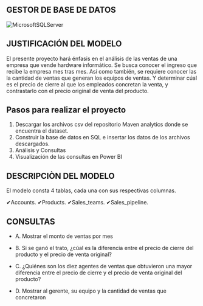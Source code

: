 ## GESTOR DE BASE DE DATOS
![MicrosoftSQLServer](https://img.shields.io/badge/Microsoft%20SQL%20Server-CC2927?style=for-the-badge&logo=microsoft%20sql%20server&logoColor=white)


## JUSTIFICACIÓN DEL MODELO
El presente proyecto hará énfasis en el análisis de las ventas de una empresa que vende hardware informático. Se busca conocer el ingreso que recibe la 
empresa mes tras mes. Así como también, se requiere conocer las la cantidad de ventas que generan los equipos de ventas. Y determinar cúal es el precio de cierre 
al que los empleados concretan la venta, y contrastarlo con el precio original de venta del producto.

## Pasos para realizar el proyecto 
  1. Descargar los archivos csv del repositorio Maven analytics donde se encuentra el dataset. 
  2. Construir la base de datos en SQL e insertar los datos de los archivos descargados.
  3. Análisis y Consultas
  4. Visualización de las consultas en Power BI

## DESCRIPCIÒN DEL MODELO 

El modelo consta 4 tablas, cada una con sus respectivas columnas.

   ✔Accounts.
   ✔Products.
   ✔Sales_teams.
   ✔Sales_pipeline.

    
## CONSULTAS

* A. Mostrar el monto de ventas por mes
  
* B. Si se ganó el trato, ¿cúal es la diferencia entre el precio de cierre del producto y el precio de venta original?

* C. ¿Quiénes son los diez agentes de ventas que obtuvieron una mayor diferencia entre el precio de cierre y el precio de venta original del producto?

* D. Mostrar al gerente, su equipo y la cantidad de ventas que concretaron





